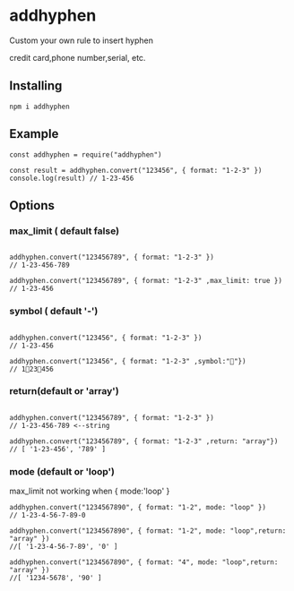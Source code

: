 # addhyphen

Custom your own rule to insert hyphen

credit card,phone number,serial, etc.

## Installing

```
npm i addhyphen
```

## Example

```
const addhyphen = require("addhyphen")

const result = addhyphen.convert("123456", { format: "1-2-3" })
console.log(result) // 1-23-456

```

## Options

### max_limit ( default false)

```

addhyphen.convert("123456789", { format: "1-2-3" })
// 1-23-456-789

addhyphen.convert("123456789", { format: "1-2-3" ,max_limit: true })
// 1-23-456

```

### symbol ( default '-')

```

addhyphen.convert("123456", { format: "1-2-3" })
// 1-23-456

addhyphen.convert("123456", { format: "1-2-3" ,symbol:"🦎"})
// 1🦎23🦎456

```

### return(default or 'array')

```

addhyphen.convert("123456789", { format: "1-2-3" })
// 1-23-456-789 <--string

addhyphen.convert("123456789", { format: "1-2-3" ,return: "array"})
// [ '1-23-456', '789' ]

```

### mode (default or 'loop')

max_limit not working when { mode:'loop' }

```
addhyphen.convert("1234567890", { format: "1-2", mode: "loop" })
// 1-23-4-56-7-89-0

addhyphen.convert("1234567890", { format: "1-2", mode: "loop",return: "array" })
//[ '1-23-4-56-7-89', '0' ]

addhyphen.convert("1234567890", { format: "4", mode: "loop",return: "array" })
//[ '1234-5678', '90' ]



```
